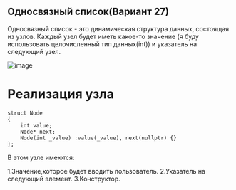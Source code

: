 ## Односвязный список(Вариант 27)
Односвязный список - это динамическая структура данных, состоящая из узлов. Каждый узел будет иметь какое-то значение (я буду использовать целочисленный тип данных(int)) и указатель на следующий узел.

![image](https://github.com/user-attachments/assets/8ade5036-8f59-4cb8-a471-c23b2539e422)

# Реализация узла
```
struct Node
{
    int value;
    Node* next;
    Node(int _value) :value(_value), next(nullptr) {} 
};
```
В этом узле имеются:

1.Значение,которое будет вводить пользователь.
2.Указатель на следующий элемент.
3.Конструктор.
